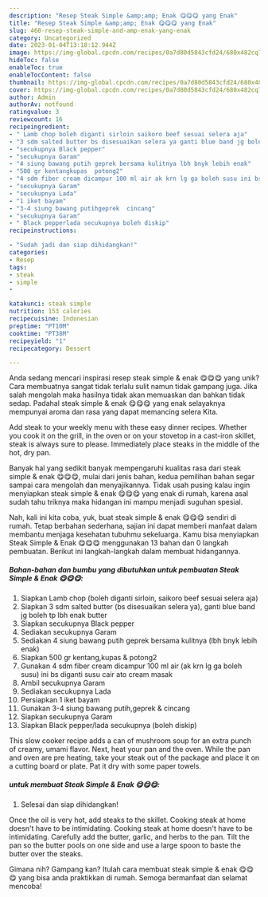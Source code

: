 ```yaml
---
description: "Resep Steak Simple &amp;amp; Enak 😋😋😋 yang Enak"
title: "Resep Steak Simple &amp;amp; Enak 😋😋😋 yang Enak"
slug: 460-resep-steak-simple-and-amp-enak-yang-enak
category: Uncategorized
date: 2023-01-04T13:18:12.944Z
image: https://img-global.cpcdn.com/recipes/0a7d80d5843cfd24/680x482cq70/steak-simple-enak-foto-resep-utama.jpg
hideToc: false
enableToc: true
enableTocContent: false
thumbnail: https://img-global.cpcdn.com/recipes/0a7d80d5843cfd24/680x482cq70/steak-simple-enak-foto-resep-utama.jpg
cover: https://img-global.cpcdn.com/recipes/0a7d80d5843cfd24/680x482cq70/steak-simple-enak-foto-resep-utama.jpg
author: Admin
authorAv: notfound
ratingvalue: 3
reviewcount: 16
recipeingredient:
- " Lamb chop boleh diganti sirloin saikoro beef sesuai selera aja"
- "3 sdm salted butter bs disesuaikan selera ya ganti blue band jg boleh tp lbh enak butter"
- "secukupnya Black pepper"
- "secukupnya Garam"
- "4 siung bawang putih geprek bersama kulitnya lbh bnyk lebih enak"
- "500 gr kentangkupas  potong2"
- "4 sdm fiber cream dicampur 100 ml air ak krn lg ga boleh susu ini bs diganti susu cair ato cream masak"
- "secukupnya Garam"
- "secukupnya Lada"
- "1 iket bayam"
- "3-4 siung bawang putihgeprek  cincang"
- "secukupnya Garam"
- " Black pepperlada secukupnya boleh diskip"
recipeinstructions:

- "Sudah jadi dan siap dihidangkan!"
categories:
- Resep
tags:
- steak
- simple
- 

katakunci: steak simple  
nutrition: 153 calories
recipecuisine: Indonesian
preptime: "PT10M"
cooktime: "PT38M"
recipeyield: "1"
recipecategory: Dessert

---
```





Anda sedang mencari inspirasi resep steak simple &amp; enak 😋😋😋 yang unik? Cara membuatnya sangat tidak terlalu sulit namun tidak gampang juga. Jika salah mengolah maka hasilnya tidak akan memuaskan dan bahkan tidak sedap. Padahal steak simple &amp; enak 😋😋😋 yang enak selayaknya mempunyai aroma dan rasa yang dapat memancing selera Kita.





Add steak to your weekly menu with these easy dinner recipes. Whether you cook it on the grill, in the oven or on your stovetop in a cast-iron skillet, steak is always sure to please. Immediately place steaks in the middle of the hot, dry pan.

Banyak hal yang sedikit banyak mempengaruhi kualitas rasa dari steak simple &amp; enak 😋😋😋, mulai dari jenis bahan, kedua pemilihan bahan segar sampai cara mengolah dan menyajikannya. Tidak usah pusing kalau ingin menyiapkan steak simple &amp; enak 😋😋😋 yang enak di rumah, karena asal sudah tahu triknya maka hidangan ini mampu menjadi suguhan spesial.






Nah, kali ini kita coba, yuk, buat steak simple &amp; enak 😋😋😋 sendiri di rumah. Tetap berbahan sederhana, sajian ini dapat memberi manfaat dalam membantu menjaga kesehatan tubuhmu sekeluarga. Kamu bisa menyiapkan Steak Simple &amp; Enak 😋😋😋 menggunakan 13 bahan dan 0 langkah pembuatan. Berikut ini langkah-langkah dalam membuat hidangannya.

<!--inarticleads1-->

##### Bahan-bahan dan bumbu yang dibutuhkan untuk pembuatan Steak Simple &amp; Enak 😋😋😋:

1. Siapkan  Lamb chop (boleh diganti sirloin, saikoro beef sesuai selera aja)
1. Siapkan 3 sdm salted butter (bs disesuaikan selera ya), ganti blue band jg boleh tp lbh enak butter
1. Siapkan secukupnya Black pepper
1. Sediakan secukupnya Garam
1. Sediakan 4 siung bawang putih geprek bersama kulitnya (lbh bnyk lebih enak)
1. Siapkan 500 gr kentang,kupas &amp; potong2
1. Gunakan 4 sdm fiber cream dicampur 100 ml air (ak krn lg ga boleh susu) ini bs diganti susu cair ato cream masak
1. Ambil secukupnya Garam
1. Sediakan secukupnya Lada
1. Persiapkan 1 iket bayam
1. Gunakan 3-4 siung bawang putih,geprek &amp; cincang
1. Siapkan secukupnya Garam
1. Siapkan  Black pepper/lada secukupnya (boleh diskip)


This slow cooker recipe adds a can of mushroom soup for an extra punch of creamy, umami flavor. Next, heat your pan and the oven. While the pan and oven are pre heating, take your steak out of the package and place it on a cutting board or plate. Pat it dry with some paper towels. 

<!--inarticleads2-->

#####  untuk membuat Steak Simple &amp; Enak 😋😋😋:


1. Selesai dan siap dihidangkan!

Once the oil is very hot, add steaks to the skillet. Cooking steak at home doesn&#39;t have to be intimidating. Cooking steak at home doesn&#39;t have to be intimidating. Carefully add the butter, garlic, and herbs to the pan. Tilt the pan so the butter pools on one side and use a large spoon to baste the butter over the steaks. 

Gimana nih? Gampang kan? Itulah cara membuat steak simple &amp; enak 😋😋😋 yang bisa anda praktikkan di rumah. Semoga bermanfaat dan selamat mencoba!
